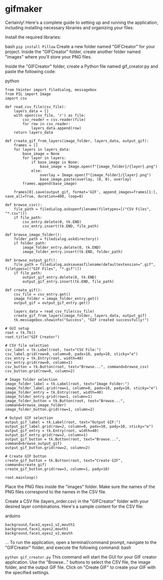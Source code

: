 # gifmaker

Certainly! Here's a complete guide to setting up and running the application, including installing necessary libraries and organizing your files:

Install the required libraries:

bash
```pip install Pillow```
Create a new folder named "GIFCreator" for your project. Inside the "GIFCreator" folder, create another folder named "images" where you'll store your PNG files.

Inside the "GIFCreator" folder, create a Python file named gif_creator.py and paste the following code:

python

```import tkinter as tk
from tkinter import filedialog, messagebox
from PIL import Image
import csv

def read_csv_file(csv_file):
    layers_data = []
    with open(csv_file, 'r') as file:
        csv_reader = csv.reader(file)
        for row in csv_reader:
            layers_data.append(row)
    return layers_data

def create_gif_from_layers(image_folder, layers_data, output_gif):
    frames = []
    for layers in layers_data:
        base_image = None
        for layer in layers:
            if base_image is None:
                base_image = Image.open(f"{image_folder}/{layer}.png")
            else:
                overlay = Image.open(f"{image_folder}/{layer}.png")
                base_image.paste(overlay, (0, 0), overlay)
        frames.append(base_image)

    frames[0].save(output_gif, format='GIF', append_images=frames[1:], save_all=True, duration=400, loop=0)

def browse_csv():
    file_path = filedialog.askopenfilename(filetypes=[("CSV Files", "*.csv")])
    if file_path:
        csv_entry.delete(0, tk.END)
        csv_entry.insert(tk.END, file_path)

def browse_image_folder():
    folder_path = filedialog.askdirectory()
    if folder_path:
        image_folder_entry.delete(0, tk.END)
        image_folder_entry.insert(tk.END, folder_path)

def browse_output_gif():
    file_path = filedialog.asksaveasfilename(defaultextension=".gif", filetypes=[("GIF Files", "*.gif")])
    if file_path:
        output_gif_entry.delete(0, tk.END)
        output_gif_entry.insert(tk.END, file_path)

def create_gif():
    csv_file = csv_entry.get()
    image_folder = image_folder_entry.get()
    output_gif = output_gif_entry.get()

    layers_data = read_csv_file(csv_file)
    create_gif_from_layers(image_folder, layers_data, output_gif)
    tk.messagebox.showinfo("Success", "GIF created successfully!")

# GUI setup
root = tk.Tk()
root.title("GIF Creator")

# CSV file selection
csv_label = tk.Label(root, text="CSV File:")
csv_label.grid(row=0, column=0, padx=10, pady=10, sticky="e")
csv_entry = tk.Entry(root, width=40)
csv_entry.grid(row=0, column=1)
csv_button = tk.Button(root, text="Browse...", command=browse_csv)
csv_button.grid(row=0, column=2)

# Image folder selection
image_folder_label = tk.Label(root, text="Image Folder:")
image_folder_label.grid(row=1, column=0, padx=10, pady=10, sticky="e")
image_folder_entry = tk.Entry(root, width=40)
image_folder_entry.grid(row=1, column=1)
image_folder_button = tk.Button(root, text="Browse...", command=browse_image_folder)
image_folder_button.grid(row=1, column=2)

# Output GIF selection
output_gif_label = tk.Label(root, text="Output GIF:")
output_gif_label.grid(row=2, column=0, padx=10, pady=10, sticky="e")
output_gif_entry = tk.Entry(root, width=40)
output_gif_entry.grid(row=2, column=1)
output_gif_button = tk.Button(root, text="Browse...", command=browse_output_gif)
output_gif_button.grid(row=2, column=2)

# Create GIF button
create_gif_button = tk.Button(root, text="Create GIF", command=create_gif)
create_gif_button.grid(row=3, column=1, pady=10)

root.mainloop()
```
Place the PNG files inside the "images" folder. Make sure the names of the PNG files correspond to the names in the CSV file.

Create a CSV file (layers_order.csv) in the "GIFCreator" folder with your desired layer combinations. Here's a sample content for the CSV file:

arduino

```background,face1,eyes1,mouth1
background,face1,eyes1_v2,mouth1
background,face1,eyes2,mouth1
background,face1,eyes2_v2,mouth
```
...
To run the application, open a terminal/command prompt, navigate to the "GIFCreator" folder, and execute the following command:
bash

```python gif_creator.py```
This command will start the GUI for your GIF creator application. Use the "Browse..." buttons to select the CSV file, the image folder, and the output GIF file. Click on "Create GIF" to create your GIF with the specified settings.
